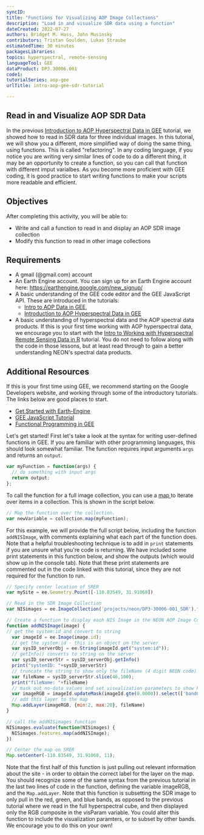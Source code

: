 ```yaml
---
syncID: 
title: "Functions for Visualizing AOP Image Collections"
description: "Load in and visualize SDR data using a function"
dateCreated: 2022-07-27
authors: Bridget M. Hass, John Musinsky
contributors: Tristan Goulden, Lukas Straube
estimatedTime: 30 minutes
packagesLibraries: 
topics: hyperspectral, remote-sensing
languageTool: GEE
dataProduct: DP3.30006.001
code1: 
tutorialSeries: aop-gee
urlTitle: intro-aop-gee-sdr-tutorial

---
```

## Read in and Visualize AOP SDR Data

In the previous <a href="https://www.neonscience.org/resources/learning-hub/tutorials/intro-aop-gee-sdr-tutorial" target="_blank">Introduction to AOP Hyperspectral Data in GEE</a> tutorial, we showed how to read in SDR data for three individual images. In this tutorial, we will show you a different, more simplified way of doing the same thing, using functions. This is called "refactoring". In any coding language, if you notice you are writing very similar lines of code to do a different thing, it may be an opportunity to create a function, so you can call that function with different imput varialbes. As you become more proficient with GEE coding, it is good practice to start writing functions to make your scripts more readable and efficient. 
<div id="ds-objectives" markdown="1">

## Objectives
After completing this activity, you will be able to:
- Write and call a function to read in and display an AOP SDR image collection
- Modify this function to read in other image collections

## Requirements
 * A gmail (@gmail.com) account
 * An Earth Engine account. You can sign up for an Earth Engine account here: https://earthengine.google.com/new_signup/
 * A basic understanding of the GEE code editor and the GEE JavaScript API. These are introduced in the tutorials:
    * <a href="https://www.neonscience.org/resources/learning-hub/tutorials/intro-aop-gee-tutorial" target="_blank">Intro to AOP Data in GEE</a>,
    * <a href="https://www.neonscience.org/resources/learning-hub/tutorials/intro-aop-gee-sdr-tutorial" target="_blank">Introduction to AOP Hyperspectral Data in GEE</a>
 * A basic understanding of hyperspectral data and the AOP spectral data products. If this is your first time working with AOP hyperspectral data, we encourage you to start with the <a href="https://www.neonscience.org/resources/learning-hub/tutorials/hsi-hdf5-r" target="_blank">Intro to Working with Hyperspectral Remote Sensing Data in R</a> tutorial. You do not need to follow along with the code in those lessons, but at least read through to gain a better understanding NEON's spectral data products.

## Additional Resources
If this is your first time using GEE, we recommend starting on the Google Developers website, and working through some of the introductory tutorials. The links below are good places to start.
 * <a href="https://developers.google.com/earth-engine/guides/getstarted" target="_blank"> Get Started with Earth-Engine </a>
 * <a href="https://developers.google.com/earth-engine/tutorials/tutorial_js_01" target="_blank"> GEE JavaScript Tutorial </a>
 * <a href="https://developers.google.com/earth-engine/tutorials/tutorial_js_03" target="_blank"> Functional Programming in GEE </a>

</div>

Let's get started! First let's take a look at the syntax for writing user-defined functions in GEE. If you are familiar with other programming languages, this should look somewhat familiar. The function requires input arguments `args` and returns an `output`.

```javascript
var myFunction = function(args) {
  // do something with input args
  return output;
};
```

To call the function for a full image collection, you can use a <a href="https://developers.google.com/earth-engine/guides/getstarted#mapping-what-to-do-instead-of-a-for-loop"> map </a> to iterate over items in a collection. This is shown in the script below.

```javascript
// Map the function over the collection.
var newVariable = collection.map(myFunction);
```

For this example, we will provide the full script below, including the function `addNISImage`, with comments explaining what each part of the function does. Note that a helpful troubleshooting technique is to add in `print` statements if you are unsure what you're code is returning. We have included some print statements in this function below, and show the outputs (which would show up in the console tab). Note that these print statements are commented out in the code linked with this tutorial, since they are not required for the function to run.

```javascript
// Specify center location of SRER
var mySite = ee.Geometry.Point([-110.83549, 31.91068])

// Read in the SDR Image Collection
var NISimages = ee.ImageCollection('projects/neon/DP3-30006-001_SDR').filterBounds(mySite)

// Create a function to display each NIS Image in the NEON AOP Image Collection
function addNISImage(image) { 
// get the system:id and convert to string
  var imageId = ee.Image(image.id);
  // get the system:id - this is an object on the server
  var sysID_serverObj = ee.String(imageId.get("system:id"));
  // getInfo() converts to string on the server
  var sysID_serverStr = sysID_serverObj.getInfo()
  print("systemID: "+sysID_serverStr)
  // truncate the string to show only the fileName (4 digit NEON code)
  var fileName = sysID_serverStr.slice(46,100); 
  print("fileName: "+fileName)
  // mask out no-data values and set visualization parameters to show RGB composite
  var imageRGB = imageId.updateMask(imageId.gte(0.0000)).select(['band053', 'band035', 'band019']);
  // add this layer to the map
  Map.addLayer(imageRGB, {min:2, max:20}, fileName)
}

// call the addNISimages function
NISimages.evaluate(function(NISimages) {
  NISimages.features.map(addNISImage);
})

// Center the map on SRER
Map.setCenter(-110.83549, 31.91068, 11);
```

Note that the first half of this function is just pulling out relevant information about the site - in order to obtain the correct label for the layer on the map. You should recognize some of the same syntax from the previous tutorial in the last two lines of code in the function, defining the variable imageRGB, and the `Map.addLayer`. Note that this function is subsetting the SDR image to only pull in the red, green, and blue bands, as opposed to the previous tutorial where we read in the full hyperspectral cube, and then displayed only the RGB composite in the visParam variable. You could alter this function to include the visualization paramters, or to subset by other bands. We encourage you to do this on your own!

